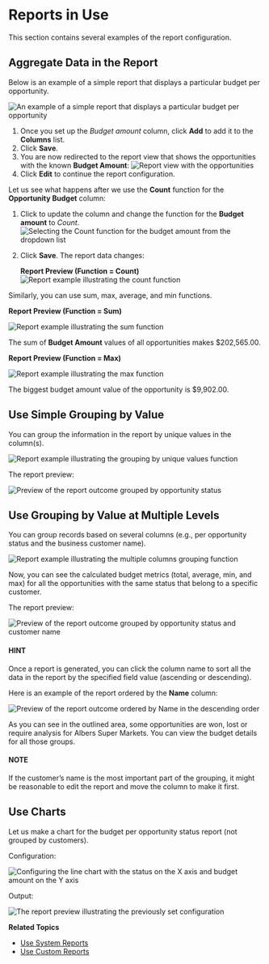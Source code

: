 <a id="user-guide-business-intelligence-reports-reports-examples"></a>

# Reports in Use

This section contains several examples of the report configuration.

## Aggregate Data in the Report

Below is an example of a simple report that displays a particular budget per opportunity.

![An example of a simple report that displays a particular budget per opportunity](user/img/reports/reports_examples_1.png)
1. Once you set up the *Budget amount* column, click **Add** to add it to the **Columns** list.
2. Click **Save**.
3. You are now redirected to the report view that shows the opportunities with the known **Budget Amount**:
   ![Report view with the opportunities](user/img/reports/reports_examples_2.png)
4. Click **Edit** to continue the report configuration.

Let us see what happens after we use the **Count** function for the **Opportunity Budget** column:

1. Click <i class="fa fa-edit fa-lg" aria-hidden="true"></i> to update the column and change the function for the **Budget amount** to *Count*.
   ![Selecting the Count function for the budget amount from the dropdown list](user/img/reports/reports_examples_3.png)
2. Click **Save**. The report data changes:

   **Report Preview (Function = Count)**
   ![Report example illustrating the count function](user/img/reports/reports_examples_4.png)

Similarly, you can use sum, max, average, and min functions.

**Report Preview (Function = Sum)**

![Report example illustrating the sum function](user/img/reports/reports_examples_5.png)

The sum of **Budget Amount** values of all opportunities makes $202,565.00.

**Report Preview (Function = Max)**

![Report example illustrating the max function](user/img/reports/reports_examples_6.png)

The biggest budget amount value of the opportunity is $9,902.00.

## Use Simple Grouping by Value

You can group the information in the report by unique values in the column(s).

![Report example illustrating the grouping by unique values function](user/img/reports/reports_examples_7.png)

The report preview:

![Preview of the report outcome grouped by opportunity status](user/img/reports/reports_examples_8.png)

## Use Grouping by Value at Multiple Levels

You can group records based on several columns (e.g., per opportunity status and the business customer name).

![Report example illustrating the multiple columns grouping function](user/img/reports/reports_examples_9.png)

Now, you can see the calculated budget metrics (total, average, min, and max) for all the opportunities with the same status that belong to a specific customer.

The report preview:

![Preview of the report outcome grouped by opportunity status and customer name](user/img/reports/reports_examples_10.png)

#### HINT
Once a report is generated, you can click the column name to sort all the data in the report by the specified field value (ascending or descending).

Here is an example of the report ordered by the **Name** column:

![Preview of the report outcome ordered by Name in the descending order](user/img/reports/reports_examples_11.png)

As you can see in the outlined area, some opportunities are won, lost or require analysis for Albers Super Markets. You can view the budget details for all those groups.

#### NOTE
If the customer’s name is the most important part of the grouping, it might be reasonable to edit the report and move the column to make it first.

<a id="user-guide-business-intelligence-reports-chart-examples"></a>

## Use Charts

Let us make a chart for the budget per opportunity status report (not grouped by customers).

Configuration:

![Configuring the line chart with the status on the X axis and budget amount on the Y axis](user/img/reports/reports_examples_12.png)

Output:

![The report preview illustrating the previously set configuration](user/img/reports/reports_examples_13.png)

**Related Topics**

* [Use System Reports](system-reports.md#user-guide-business-intelligence-reports-use-system-reports)
* [Use Custom Reports](custom-reports.md#user-guide-business-intelligence-reports-use-custom-reports)

<!-- fa-bars = fa-navicon -->
<!-- Ic Tiles is used as Set As Default in saved views, and as tiles in display layout options -->
<!-- IcPencil refers to Rename in Commerce and Inline Editing in CRM -->
<!-- Check mark in the square. -->
<!-- SortDesc is also used as drop-down arrow -->
<!-- A -->
<!-- B -->
<!-- C -->
<!-- D -->
<!-- E -->
<!-- F -->
<!-- G -->
<!-- H -->
<!-- I -->
<!-- L -->
<!-- M -->
<!-- P -->
<!-- R -->
<!-- S -->
<!-- T -->
<!-- U -->
<!-- Z -->
